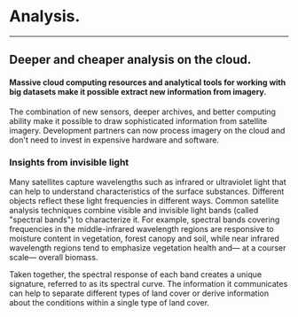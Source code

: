 # Analysis.
---
## Deeper and cheaper analysis on the cloud.

#### Massive cloud computing resources and analytical tools for working with big datasets make it possible extract new information from imagery.

The combination of new sensors, deeper archives, and better computing ability make it possible to draw sophisticated information from satellite imagery. Development partners can now process imagery on the cloud and don't need to invest in expensive hardware and software.

### Insights from invisible light

Many satellites capture wavelengths such as infrared or ultraviolet light that can help to understand characteristics of the surface substances.  Different objects reflect these light frequencies in different ways. Common satellite analysis techniques combine visible and invisible light bands (called "spectral bands") to characterize it. For example, spectral bands covering frequencies in the middle-infrared wavelength regions are responsive to moisture content in vegetation, forest canopy and soil, while near infrared wavelength regions tend to emphasize vegetation health and&#8212; at a courser scale&#8212; overall biomass.

Taken together, the spectral response of each band creates a unique signature, referred to as its spectral curve. The information it communicates can help to separate different types of land cover or derive information about the conditions within a single type of land cover.
